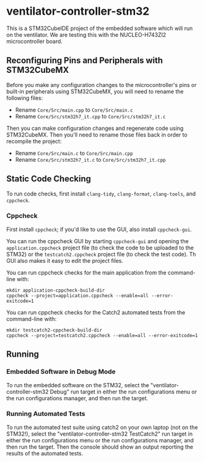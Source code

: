 # ventilator-controller-stm32

This is a STM32CubeIDE project of the embedded software which will run on the ventilator. We are testing this with the NUCLEO-H743ZI2 microcontroller board.

## Reconfiguring Pins and Peripherals with STM32CubeMX

Before you make any configuration changes to the microcontroller's pins or built-in peripherals using STM32CubeMX, you will need to rename the following files:

- Rename `Core/Src/main.cpp` to `Core/Src/main.c`
- Rename `Core/Src/stm32h7_it.cpp` to `Core/Src/stm32h7_it.c`

Then you can make configuration changes and regenerate code using STM32CubeMX. Then you'll need to rename those files back in order to recompile the project:

- Rename `Core/Src/main.c` to `Core/Src/main.cpp`
- Rename `Core/Src/stm32h7_it.c` to `Core/Src/stm32h7_it.cpp`

## Static Code Checking

To run code checks, first install `clang-tidy`, `clang-format`, `clang-tools`, and `cppcheck`.

### Cppcheck

First install `cppcheck`; if you'd like to use the GUI, also install `cppcheck-gui`.

You can run the cppcheck GUI by starting `cppcheck-gui` and opening the
`application.cppcheck` project file (to check the code to be uploaded to the STM32)
or the `testcatch2.cppcheck` project file (to check the test code). Th GUI also
makes it easy to edit the project files.

You can run cppcheck checks for the main application from the command-line with:

```
mkdir application-cppcheck-build-dir
cppcheck --project=application.cppcheck --enable=all --error-exitcode=1
```

You can run cppcheck checks for the Catch2 automated tests from the command-line with:

```
mkdir testcatch2-cppcheck-build-dir
cppcheck --project=testcatch2.cppcheck --enable=all --error-exitcode=1
```

## Running

### Embedded Software in Debug Mode

To run the embedded software on the STM32, select the "ventilator-controller-stm32 Debug" run target in either the run configurations menu or the run configurations manager, and then run the target.

### Running Automated Tests

To run the automated test suite using catch2 on your own laptop (not on the STM32!), select the "ventilator-controller-stm32 TestCatch2" run target in either the run configurations menu or the run configurations manager, and then run the target.  Then the console should show an output reporting the results of the automated tests.
